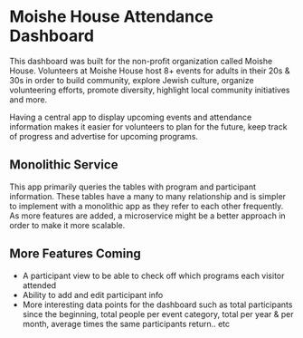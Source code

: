 # Moishe House Attendance Dashboard

This dashboard was built for the non-profit organization called Moishe House. Volunteers at Moishe House host 8+ events for adults in their 20s & 30s in order to build community, explore Jewish culture, organize volunteering efforts, promote diversity, highlight local community initiatives and more.  

Having a central app to display upcoming events and attendance information makes it easier for volunteers to plan for the future, keep track of progress and advertise for upcoming programs. 

## Monolithic Service
This app primarily queries the tables with program and participant information. These tables have a many to many relationship and is simpler to implement with a monolithic app as they refer to each other frequently. As more features are added, a microservice might be a better approach in order to make it more scalable.

## More Features Coming
- A participant view to be able to check off which programs each visitor attended
- Ability to add and edit participant info
- More interesting data points for the dashboard such as total participants since the beginning, total people per event category, total per year & per month, average times the same participants return.. etc





